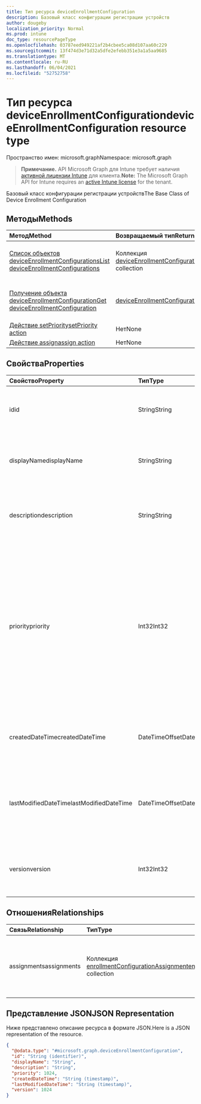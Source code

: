 ```yaml
---
title: Тип ресурса deviceEnrollmentConfiguration
description: Базовый класс конфигурации регистрации устройств
author: dougeby
localization_priority: Normal
ms.prod: intune
doc_type: resourcePageType
ms.openlocfilehash: 03787eed949221af2b4cbee5ca08d107aa60c229
ms.sourcegitcommit: 13f474d3e71d32a5dfe2efebb351e3a1a5aa9685
ms.translationtype: MT
ms.contentlocale: ru-RU
ms.lasthandoff: 06/04/2021
ms.locfileid: "52752758"
---
```

# <a name="deviceenrollmentconfiguration-resource-type"></a><span data-ttu-id="4b290-103">Тип ресурса deviceEnrollmentConfiguration</span><span class="sxs-lookup"><span data-stu-id="4b290-103">deviceEnrollmentConfiguration resource type</span></span>

<span data-ttu-id="4b290-104">Пространство имен: microsoft.graph</span><span class="sxs-lookup"><span data-stu-id="4b290-104">Namespace: microsoft.graph</span></span>

> <span data-ttu-id="4b290-105">**Примечание.** API Microsoft Graph для Intune требует наличия [активной лицензии Intune](https://go.microsoft.com/fwlink/?linkid=839381) для клиента.</span><span class="sxs-lookup"><span data-stu-id="4b290-105">**Note:** The Microsoft Graph API for Intune requires an [active Intune license](https://go.microsoft.com/fwlink/?linkid=839381) for the tenant.</span></span>

<span data-ttu-id="4b290-106">Базовый класс конфигурации регистрации устройств</span><span class="sxs-lookup"><span data-stu-id="4b290-106">The Base Class of Device Enrollment Configuration</span></span>

## <a name="methods"></a><span data-ttu-id="4b290-107">Методы</span><span class="sxs-lookup"><span data-stu-id="4b290-107">Methods</span></span>
|<span data-ttu-id="4b290-108">Метод</span><span class="sxs-lookup"><span data-stu-id="4b290-108">Method</span></span>|<span data-ttu-id="4b290-109">Возвращаемый тип</span><span class="sxs-lookup"><span data-stu-id="4b290-109">Return Type</span></span>|<span data-ttu-id="4b290-110">Описание</span><span class="sxs-lookup"><span data-stu-id="4b290-110">Description</span></span>|
|:---|:---|:---|
|[<span data-ttu-id="4b290-111">Список объектов deviceEnrollmentConfigurations</span><span class="sxs-lookup"><span data-stu-id="4b290-111">List deviceEnrollmentConfigurations</span></span>](../api/intune-onboarding-deviceenrollmentconfiguration-list.md)|<span data-ttu-id="4b290-112">Коллекция [deviceEnrollmentConfiguration](../resources/intune-onboarding-deviceenrollmentconfiguration.md)</span><span class="sxs-lookup"><span data-stu-id="4b290-112">[deviceEnrollmentConfiguration](../resources/intune-onboarding-deviceenrollmentconfiguration.md) collection</span></span>|<span data-ttu-id="4b290-113">Список свойств и связей объектов [deviceEnrollmentConfiguration](../resources/intune-onboarding-deviceenrollmentconfiguration.md).</span><span class="sxs-lookup"><span data-stu-id="4b290-113">List properties and relationships of the [deviceEnrollmentConfiguration](../resources/intune-onboarding-deviceenrollmentconfiguration.md) objects.</span></span>|
|[<span data-ttu-id="4b290-114">Получение объекта deviceEnrollmentConfiguration</span><span class="sxs-lookup"><span data-stu-id="4b290-114">Get deviceEnrollmentConfiguration</span></span>](../api/intune-onboarding-deviceenrollmentconfiguration-get.md)|[<span data-ttu-id="4b290-115">deviceEnrollmentConfiguration</span><span class="sxs-lookup"><span data-stu-id="4b290-115">deviceEnrollmentConfiguration</span></span>](../resources/intune-onboarding-deviceenrollmentconfiguration.md)|<span data-ttu-id="4b290-116">Чтение свойств и связей объекта [deviceEnrollmentConfiguration](../resources/intune-onboarding-deviceenrollmentconfiguration.md).</span><span class="sxs-lookup"><span data-stu-id="4b290-116">Read properties and relationships of the [deviceEnrollmentConfiguration](../resources/intune-onboarding-deviceenrollmentconfiguration.md) object.</span></span>|
|[<span data-ttu-id="4b290-117">Действие setPriority</span><span class="sxs-lookup"><span data-stu-id="4b290-117">setPriority action</span></span>](../api/intune-onboarding-deviceenrollmentconfiguration-setpriority.md)|<span data-ttu-id="4b290-118">Нет</span><span class="sxs-lookup"><span data-stu-id="4b290-118">None</span></span>|<span data-ttu-id="4b290-119">Н/Д</span><span class="sxs-lookup"><span data-stu-id="4b290-119">Not yet documented</span></span>|
|[<span data-ttu-id="4b290-120">Действие assign</span><span class="sxs-lookup"><span data-stu-id="4b290-120">assign action</span></span>](../api/intune-onboarding-deviceenrollmentconfiguration-assign.md)|<span data-ttu-id="4b290-121">Нет</span><span class="sxs-lookup"><span data-stu-id="4b290-121">None</span></span>|<span data-ttu-id="4b290-122">Н/Д</span><span class="sxs-lookup"><span data-stu-id="4b290-122">Not yet documented</span></span>|

## <a name="properties"></a><span data-ttu-id="4b290-123">Свойства</span><span class="sxs-lookup"><span data-stu-id="4b290-123">Properties</span></span>
|<span data-ttu-id="4b290-124">Свойство</span><span class="sxs-lookup"><span data-stu-id="4b290-124">Property</span></span>|<span data-ttu-id="4b290-125">Тип</span><span class="sxs-lookup"><span data-stu-id="4b290-125">Type</span></span>|<span data-ttu-id="4b290-126">Описание</span><span class="sxs-lookup"><span data-stu-id="4b290-126">Description</span></span>|
|:---|:---|:---|
|<span data-ttu-id="4b290-127">id</span><span class="sxs-lookup"><span data-stu-id="4b290-127">id</span></span>|<span data-ttu-id="4b290-128">String</span><span class="sxs-lookup"><span data-stu-id="4b290-128">String</span></span>|<span data-ttu-id="4b290-129">Уникальный идентификатор учетной записи</span><span class="sxs-lookup"><span data-stu-id="4b290-129">Unique Identifier for the account</span></span>|
|<span data-ttu-id="4b290-130">displayName</span><span class="sxs-lookup"><span data-stu-id="4b290-130">displayName</span></span>|<span data-ttu-id="4b290-131">String</span><span class="sxs-lookup"><span data-stu-id="4b290-131">String</span></span>|<span data-ttu-id="4b290-132">Отображающее имя конфигурации регистрации устройства</span><span class="sxs-lookup"><span data-stu-id="4b290-132">The display name of the device enrollment configuration</span></span>|
|<span data-ttu-id="4b290-133">description</span><span class="sxs-lookup"><span data-stu-id="4b290-133">description</span></span>|<span data-ttu-id="4b290-134">String</span><span class="sxs-lookup"><span data-stu-id="4b290-134">String</span></span>|<span data-ttu-id="4b290-135">Описание конфигурации регистрации устройства</span><span class="sxs-lookup"><span data-stu-id="4b290-135">The description of the device enrollment configuration</span></span>|
|<span data-ttu-id="4b290-136">priority</span><span class="sxs-lookup"><span data-stu-id="4b290-136">priority</span></span>|<span data-ttu-id="4b290-137">Int32</span><span class="sxs-lookup"><span data-stu-id="4b290-137">Int32</span></span>|<span data-ttu-id="4b290-138">Приоритет используется, когда пользователь существует в нескольких группах, которые назначены конфигурации регистрации.</span><span class="sxs-lookup"><span data-stu-id="4b290-138">Priority is used when a user exists in multiple groups that are assigned enrollment configuration.</span></span> <span data-ttu-id="4b290-139">Пользователи подчиняются только конфигурации с наименьшим значением приоритета.</span><span class="sxs-lookup"><span data-stu-id="4b290-139">Users are subject only to the configuration with the lowest priority value.</span></span>|
|<span data-ttu-id="4b290-140">createdDateTime</span><span class="sxs-lookup"><span data-stu-id="4b290-140">createdDateTime</span></span>|<span data-ttu-id="4b290-141">DateTimeOffset</span><span class="sxs-lookup"><span data-stu-id="4b290-141">DateTimeOffset</span></span>|<span data-ttu-id="4b290-142">Создано время даты в UTC конфигурации регистрации устройства</span><span class="sxs-lookup"><span data-stu-id="4b290-142">Created date time in UTC of the device enrollment configuration</span></span>|
|<span data-ttu-id="4b290-143">lastModifiedDateTime</span><span class="sxs-lookup"><span data-stu-id="4b290-143">lastModifiedDateTime</span></span>|<span data-ttu-id="4b290-144">DateTimeOffset</span><span class="sxs-lookup"><span data-stu-id="4b290-144">DateTimeOffset</span></span>|<span data-ttu-id="4b290-145">Последнее измененное время даты в UTC конфигурации регистрации устройства</span><span class="sxs-lookup"><span data-stu-id="4b290-145">Last modified date time in UTC of the device enrollment configuration</span></span>|
|<span data-ttu-id="4b290-146">version</span><span class="sxs-lookup"><span data-stu-id="4b290-146">version</span></span>|<span data-ttu-id="4b290-147">Int32</span><span class="sxs-lookup"><span data-stu-id="4b290-147">Int32</span></span>|<span data-ttu-id="4b290-148">Версия конфигурации регистрации устройства</span><span class="sxs-lookup"><span data-stu-id="4b290-148">The version of the device enrollment configuration</span></span>|

## <a name="relationships"></a><span data-ttu-id="4b290-149">Отношения</span><span class="sxs-lookup"><span data-stu-id="4b290-149">Relationships</span></span>
|<span data-ttu-id="4b290-150">Связь</span><span class="sxs-lookup"><span data-stu-id="4b290-150">Relationship</span></span>|<span data-ttu-id="4b290-151">Тип</span><span class="sxs-lookup"><span data-stu-id="4b290-151">Type</span></span>|<span data-ttu-id="4b290-152">Описание</span><span class="sxs-lookup"><span data-stu-id="4b290-152">Description</span></span>|
|:---|:---|:---|
|<span data-ttu-id="4b290-153">assignments</span><span class="sxs-lookup"><span data-stu-id="4b290-153">assignments</span></span>|<span data-ttu-id="4b290-154">Коллекция [enrollmentConfigurationAssignment](../resources/intune-onboarding-enrollmentconfigurationassignment.md)</span><span class="sxs-lookup"><span data-stu-id="4b290-154">[enrollmentConfigurationAssignment](../resources/intune-onboarding-enrollmentconfigurationassignment.md) collection</span></span>|<span data-ttu-id="4b290-155">Список групповых назначений для профиля конфигурации устройства</span><span class="sxs-lookup"><span data-stu-id="4b290-155">The list of group assignments for the device configuration profile</span></span>|

## <a name="json-representation"></a><span data-ttu-id="4b290-156">Представление JSON</span><span class="sxs-lookup"><span data-stu-id="4b290-156">JSON Representation</span></span>
<span data-ttu-id="4b290-157">Ниже представлено описание ресурса в формате JSON.</span><span class="sxs-lookup"><span data-stu-id="4b290-157">Here is a JSON representation of the resource.</span></span>
<!-- {
  "blockType": "resource",
  "keyProperty": "id",
  "@odata.type": "microsoft.graph.deviceEnrollmentConfiguration"
}
-->
``` json
{
  "@odata.type": "#microsoft.graph.deviceEnrollmentConfiguration",
  "id": "String (identifier)",
  "displayName": "String",
  "description": "String",
  "priority": 1024,
  "createdDateTime": "String (timestamp)",
  "lastModifiedDateTime": "String (timestamp)",
  "version": 1024
}
```




